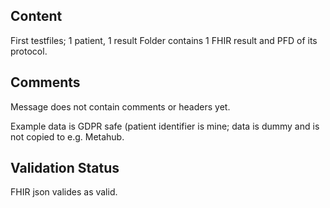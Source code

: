 ## Content

First testfiles; 1 patient, 1 result
Folder contains 1 FHIR result and PFD of its protocol.

## Comments

Message does not contain comments or headers yet.


Example data is GDPR safe (patient identifier is mine; data is dummy and is not copied to e.g. Metahub.


## Validation Status

FHIR json valides as valid.
